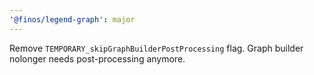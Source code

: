 ```yaml
---
'@finos/legend-graph': major
---
```


Remove `TEMPORARY_skipGraphBuilderPostProcessing` flag. Graph builder nolonger needs post-processing anymore.
